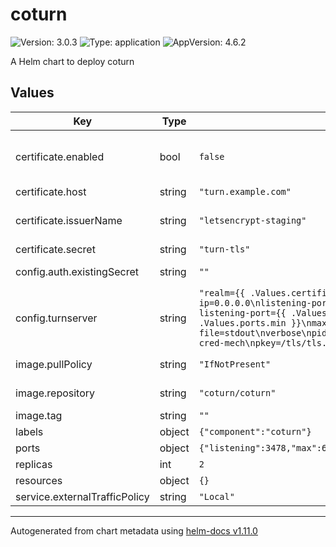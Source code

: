 # coturn

![Version: 3.0.3](https://img.shields.io/badge/Version-3.0.3-informational?style=flat-square) ![Type: application](https://img.shields.io/badge/Type-application-informational?style=flat-square) ![AppVersion: 4.6.2](https://img.shields.io/badge/AppVersion-4.6.2-informational?style=flat-square)

A Helm chart to deploy coturn

## Values

| Key | Type | Default | Description |
|-----|------|---------|-------------|
| certificate.enabled | bool | `false` | Enables auto issuing certificates over cert-manager certificates https://cert-manager.io/docs/concepts/certificate/ |
| certificate.host | string | `"turn.example.com"` | REPLACE ME - hostname for ssl cert |
| certificate.issuerName | string | `"letsencrypt-staging"` | name of cert-manager issuer to use for cert generation. change to production issuer when you're stable |
| certificate.secret | string | `"turn-tls"` | name of secret to create for ssl cert |
| config.auth.existingSecret | string | `""` | not working: existing secret with keys username/password for coturn |
| config.turnserver | string | `"realm={{ .Values.certificate.host }}\nlistening-ip=0.0.0.0\nlistening-port={{ .Values.ports.listening }}\ntls-listening-port={{ .Values.ports.tlsListening }}\nmin-port={{ .Values.ports.min }}\nmax-port={{ .Values.ports.max }}\nlog-file=stdout\nverbose\npidfile=/var/tmp/turnserver.pid\nlt-cred-mech\npkey=/tls/tls.key\ncert=/tls/tls.crt\n"` | configuration for turnserver.conf |
| image.pullPolicy | string | `"IfNotPresent"` | image pull policy, set to Always if using image.tag: latest |
| image.repository | string | `"coturn/coturn"` | container registry and repo for coturn docker image |
| image.tag | string | `""` | docker tag for coturn server |
| labels | object | `{"component":"coturn"}` | Coturn specific labels |
| ports | object | `{"listening":3478,"max":65535,"min":49152,"tlsListening":5349}` | ports for coturn |
| replicas | int | `2` |  |
| resources | object | `{}` |  |
| service.externalTrafficPolicy | string | `"Local"` |  |

----------------------------------------------
Autogenerated from chart metadata using [helm-docs v1.11.0](https://github.com/norwoodj/helm-docs/releases/v1.11.0)
